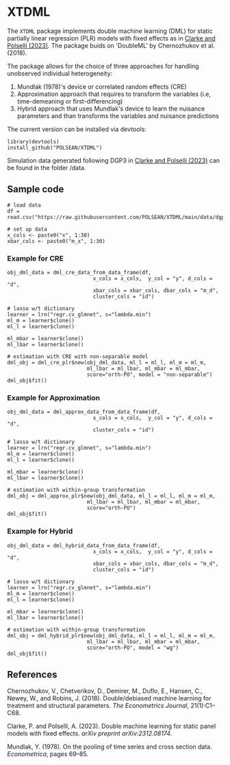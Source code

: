 # XTDML
The `XTDML` package implements double machine learning (DML) for static partially linear regression (PLR) models with fixed effects as in [Clarke and Polselli (2023)](https://arxiv.org/abs/2312.08174).
The package buids on 'DoubleML' by Chernozhukov et al. (2018).

The package allows for the choice of three approaches for handling unobserved individual heterogeneity:
1. Mundlak (1978)'s device or correlated random effects (CRE)
2. Approximation approach that requires to transform the variables (i.e, time-demeaning or first-differencing)
3. Hybrid approach that uses Mundlak's device to learn the nuisance parameters and than transforms the variables and nuisance predictions

The current version can be installed via devtools:
```
library(devtools)
install_github("POLSEAN/XTDML")
```

Simulation data generated following DGP3 in [Clarke and Polselli (2023)](https://arxiv.org/abs/2312.08174) can be found in the folder /data.

## Sample code
```
# load data
df = read.csv("https://raw.githubusercontent.com/POLSEAN/XTDML/main/data/dgp4_cre_short.csv")

# set up data
x_cols <- paste0("x", 1:30)
xbar_cols <- paste0("m_x", 1:30)
```

### Example for CRE
```
obj_dml_data = dml_cre_data_from_data_frame(df,
                            x_cols = x_cols,  y_col = "y", d_cols = "d",
                            xbar_cols = xbar_cols, dbar_cols = "m_d",                                                 
                            cluster_cols = "id")

# lasso w/t dictionary
learner = lrn("regr.cv_glmnet", s="lambda.min")
ml_m = learner$clone()
ml_l = learner$clone()

ml_mbar = learner$clone()
ml_lbar = learner$clone()

# estimation with CRE with non-separable model
dml_obj = dml_cre_plr$new(obj_dml_data, ml_l = ml_l, ml_m = ml_m,
                          ml_lbar = ml_lbar, ml_mbar = ml_mbar,
                          score="orth-PO", model = "non-separable")
dml_obj$fit()
```

### Example for Approximation
```
obj_dml_data = dml_approx_data_from_data_frame(df,
                            x_cols = x_cols,  y_col = "y", d_cols = "d",
                            cluster_cols = "id")

# lasso w/t dictionary
learner = lrn("regr.cv_glmnet", s="lambda.min")
ml_m = learner$clone()
ml_l = learner$clone()

ml_mbar = learner$clone()
ml_lbar = learner$clone()

# estimation with within-group transformation
dml_obj = dml_approx_plr$new(obj_dml_data, ml_l = ml_l, ml_m = ml_m,
                          ml_lbar = ml_lbar, ml_mbar = ml_mbar,
                          score="orth-PO")
dml_obj$fit()
```

### Example for Hybrid
```
obj_dml_data = dml_hybrid_data_from_data_frame(df,
                            x_cols = x_cols,  y_col = "y", d_cols = "d",
                            xbar_cols = xbar_cols, dbar_cols = "m_d",                                                 
                            cluster_cols = "id")

# lasso w/t dictionary
learner = lrn("regr.cv_glmnet", s="lambda.min")
ml_m = learner$clone()
ml_l = learner$clone()

ml_mbar = learner$clone()
ml_lbar = learner$clone()

# estimation with within-group transformation
dml_obj = dml_hybrid_plr$new(obj_dml_data, ml_l = ml_l, ml_m = ml_m,
                          ml_lbar = ml_lbar, ml_mbar = ml_mbar,
                          score="orth-PO", model = "wg")
dml_obj$fit()
```

## References
Chernozhukov, V., Chetverikov, D., Demirer, M., Duflo, E., Hansen, C., Newey, W., and Robins, J. (2018). Double/debiased machine learning for treatment and structural parameters. *The Econometrics Journal*, 21(1):C1–C68.

Clarke, P. and Polselli, A. (2023). Double machine learning for static panel models with fixed effects. *arXiv preprint arXiv:2312.08174*.

Mundlak, Y. (1978). On the pooling of time series and cross section data. *Econometrica*, pages 69–85.
